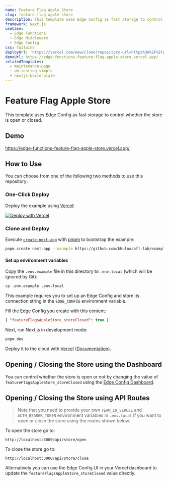 ```yaml
---
name: Feature Flag Apple Store
slug: feature-flag-apple-store
description: This template uses Edge Config as fast storage to control whether a store is open or closed.
framework: Next.js
useCase:
  - Edge Functions
  - Edge Middleware
  - Edge Config
css: Tailwind
deployUrl: 'https://vercel.com/new/clone?repository-url=https%3A%2F%2Fgithub.com%2Fvercel%2Fexamples%2Ftree%2Fmain%2Fedge-middleware%2Ffeature-flag-apple-store&project-name=feature-flag-apple-store&repo-name=feature-flag-apple-store&env=EDGE_CONFIG&edge-config-stores=%7B%22EDGE_CONFIG%22%3A%7B%22featureFlagsAppleStore_storeClosed%22%3Atrue%7D%7D'
demoUrl: https://edge-functions-feature-flag-apple-store.vercel.app/
relatedTemplates:
  - maintenance-page
  - ab-testing-simple
  - nextjs-boilerplate
---
```


# Feature Flag Apple Store

This template uses Edge Config as fast storage to control whether the store is open or closed.

## Demo

https://edge-functions-feature-flag-apple-store.vercel.app/

## How to Use

You can choose from one of the following two methods to use this repository:

### One-Click Deploy

Deploy the example using [Vercel](https://vercel.com?utm_source=github&utm_medium=readme&utm_campaign=vercel-examples):

[![Deploy with Vercel](https://vercel.com/button)](https://vercel.com/new/clone?repository-url=https%3A%2F%2Fgithub.com%2Fvercel%2Fexamples%2Ftree%2Fmain%2Fedge-middleware%2Ffeature-flag-apple-store&project-name=feature-flag-apple-store&repo-name=feature-flag-apple-store&env=EDGE_CONFIG&edge-config-stores=%7B%22EDGE_CONFIG%22%3A%7B%22featureFlagsAppleStore_storeClosed%22%3Atrue%7D%7D)

### Clone and Deploy

Execute [`create-next-app`](https://github.com/khulnasoft-lab/next.js/tree/canary/packages/create-next-app) with [pnpm](https://pnpm.io/installation) to bootstrap the example:

```bash
pnpm create next-app --example https://github.com/khulnasoft-lab/examples/tree/main/edge-middleware/feature-flag-apple-store
```

#### Set up environment variables

Copy the `.env.example` file in this directory to `.env.local` (which will be ignored by Git):

```bash
cp .env.example .env.local
```

This example requires you to set up an Edge Config and store its connection string in the `EDGE_CONFIG` environment variable.

Fill the Edge Config you create with this content:

```json
{ "featureFlagsAppleStore_storeClosed": true }
```

Next, run Next.js in development mode:

```bash
pnpm dev
```

Deploy it to the cloud with [Vercel](https://vercel.com/new?utm_source=github&utm_medium=readme&utm_campaign=edge-middleware-eap) ([Documentation](https://nextjs.org/docs/deployment)).

## Opening / Closing the Store using the Dashboard

You can control whether the store is open or not by changing the value of `featureFlagsAppleStore_storeClosed` using the [Edge Config Dashboard](https://vercel.com/docs/concepts/edge-network/edge-config/edge-config-dashboard#manage-edge-configs).

## Opening / Closing the Store using API Routes

> Note that you need to provide your own `TEAM_ID_VERCEL` and `AUTH_BEARER_TOKEN` environment variables in `.env.local` if you want to open or close the store using the routes shown below.

To open the store go to:

```
http://localhost:3000/api/store/open
```

To close the store go to:

```
http://localhost:3000/api/store/close
```

Alternatively you can use the Edge Config UI in your Vercel dashboard to update the `featureFlagsAppleStore_storeClosed` value directly.
